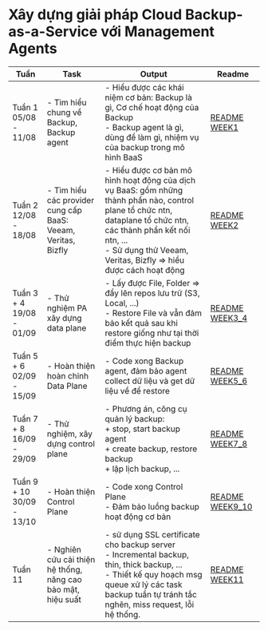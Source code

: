 # Xây dựng giải pháp Cloud Backup-as-a-Service với Management Agents
| Tuần                         | Task                                         | Output                                                                                                                                             | Readme                                                |
|------------------------------|----------------------------------------------|----------------------------------------------------------------------------------------------------------------------------------------------------|-------------------------------------------------------|
| Tuần 1<br>05/08 - 11/08      | - Tìm hiểu chung về Backup, Backup agent      | - Hiểu được các khái niệm cơ bản: Backup là gì, Cơ chế hoạt động của Backup<br>- Backup agent là gì, dùng để làm gì, nhiệm vụ của backup trong mô hình BaaS |  [README WEEK1](./Week1/README.md)                   |
| Tuần 2<br>12/08 - 18/08      | - Tìm hiểu các provider cung cấp BaaS: Veeam, Veritas, Bizfly | - Hiểu được cơ bản mô hình hoạt động của dịch vụ BaaS: gồm những thành phần nào, control plane tổ chức ntn, dataplane tổ chức ntn, các thành phần kết nối ntn, ...<br>- Sử dụng thử Veeam, Veritas, Bizfly => hiểu được cách hoạt động |  [README WEEK2](./Week2/README.md)                   |
| Tuần 3 + 4<br>19/08 - 01/09  | - Thử nghiệm PA xây dựng data plane          | - Lấy được File, Folder => đẩy lên repos lưu trữ (S3, Local, ...)<br>- Restore File và vẫn đảm bảo kết quả sau khi restore giống như tại thời điểm thực hiện backup |  [README WEEK3_4](./Week3_4/README.md)               |
| Tuần 5 + 6<br>02/09 - 15/09  | - Hoàn thiện hoàn chỉnh Data Plane            | - Code xong Backup agent, đảm bảo agent collect dữ liệu và get dữ liệu về để restore                                                                |  [README WEEK5_6](./Week5_6/README.md)               |
| Tuần 7 + 8<br>16/09 - 29/09  | - Thử nghiệm, xây dựng control plane         | - Phương án, công cụ quản lý backup:<br>  + stop, start backup agent<br>  + create backup, restore backup<br>  + lập lịch backup, ...              |  [README WEEK7_8](./Week7_8/README.md)               |
| Tuần 9 + 10<br>30/09 - 13/10 | - Hoàn thiện Control Plane                   | - Code xong Control Plane<br>- Đảm bảo luồng backup hoạt động cơ bản                                                                                |  [README WEEK9_10](./Week9_10/README.md)             |
| Tuần 11                      | - Nghiên cứu cải thiện hệ thống, nâng cao bảo mật, hiệu suất | - sử dụng SSL certificate cho backup server<br>- Incremental backup, thin, thick backup, ...<br>- Thiết kế quy hoạch msg queue xử lý các task backup tuần tự tránh tắc nghẽn, miss request, lỗi hệ thống. |  [README WEEK11](./Week11/README.md)                 |
